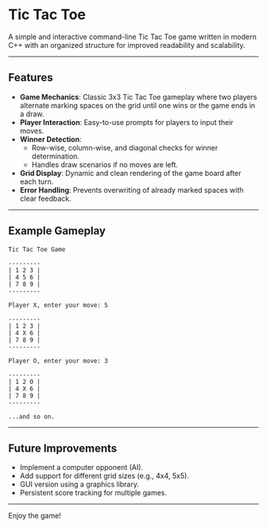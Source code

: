 # Tic Tac Toe

A simple and interactive command-line Tic Tac Toe game written in modern C++ with an organized structure for improved readability and scalability.

---

## Features

- **Game Mechanics**: Classic 3x3 Tic Tac Toe gameplay where two players alternate marking spaces on the grid until one wins or the game ends in a draw.
- **Player Interaction**: Easy-to-use prompts for players to input their moves.
- **Winner Detection**:
  - Row-wise, column-wise, and diagonal checks for winner determination.
  - Handles draw scenarios if no moves are left.
- **Grid Display**: Dynamic and clean rendering of the game board after each turn.
- **Error Handling**: Prevents overwriting of already marked spaces with clear feedback.

---

## Example Gameplay

```plaintext
Tic Tac Toe Game

---------
| 1 2 3 |
| 4 5 6 |
| 7 8 9 |
---------

Player X, enter your move: 5

---------
| 1 2 3 |
| 4 X 6 |
| 7 8 9 |
---------

Player O, enter your move: 3

---------
| 1 2 O |
| 4 X 6 |
| 7 8 9 |
---------

...and so on.
```

---

## Future Improvements

- Implement a computer opponent (AI).
- Add support for different grid sizes (e.g., 4x4, 5x5).
- GUI version using a graphics library.
- Persistent score tracking for multiple games.

---

Enjoy the game!

